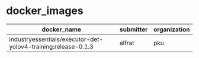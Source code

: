 # docker_images

|docker_name|submitter|organization|
|--|--|--|
|industryessentials/executor-det-yolov4-training:release-0.1.3|alfrat|pku|
